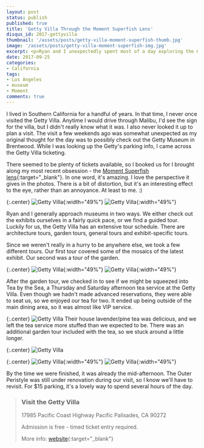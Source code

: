 ```yaml
---
layout: post
status: publish
published: true
title: 'Getty Villa Through the Moment Superfish Lens'
disqus_id: 2017-gettyvilla
thumbnail: '/assets/posts/getty-villa-moment-superfish-thumb.jpg'
image: '/assets/posts/getty-villa-moment-superfish-img.jpg'
excerpt: <p>Ryan and I unexpectedly spent most of a day exploring the Getty Villa on a recent weekend trip to LA. I took my Moment Superfish lens along for the ride.</p>
date: 2017-09-25
categories:
- California
tags:
- Los Angeles
- museum
- Moment
comments: true
---
```

I lived in Southern California for a handful of years. In that time, I never once visited the Getty Villa. Anytime I would drive through Malibu, I'd see the sign for the villa, but I didn't really know what it was. I also never looked it up to plan a visit. The visit a few weekends ago was somewhat unexpected as my original thought for the day was to possibly check out the Getty Museum in Brentwood. While I was looking up the Getty's parking info, I came across the Getty Villa ticketing. 

There seemed to be plenty of tickets available, so I booked us for I brought along my most recent obsession - the [Moment Superfish lens](https://www.shopmoment.com/shop/new-superfish-lens){:target="_blank"}. In one word, it's amazing. I love the perspective it gives in the photos. There is a bit of distortion, but it's an interesting effect to the eye, rather than an annoyance. At least to me. :)

{:.center}
![Getty Villa]({{site.url}}/assets/posts/getty-villa-moment-superfish-01.jpg "Getty Villa - Inner Peristyle"){:width="49%"} ![Getty Villa]({{site.url}}/assets/posts/getty-villa-moment-superfish-02.jpg "Getty Villa - Inner Peristyle"){:width="49%"}

Ryan and I generally approach museums in two ways. We either check out the exhibits ourselves in a fairly quick pace, or we find a guided tour. Luckily for us, the Getty Villa has an extensive tour schedule. There are architecture tours, garden tours, general tours and exhibit-specific tours. 

Since we weren't really in a hurry to be anywhere else, we took a few different tours. Our first tour covered some of the mosaics of the latest exhibit. Our second was a tour of the garden.

{:.center}
![Getty Villa]({{site.url}}/assets/posts/getty-villa-moment-superfish-03.jpg "Getty Villa - fountain in East Garden"){:width="49%"} ![Getty Villa]({{site.url}}/assets/posts/getty-villa-moment-superfish-04.jpg "Getty Villa - fountain in East Garden"){:width="49%"}

After the garden tour, we checked in to see if we might be squeezed into Tea by the Sea, a Thursday and Saturday afternoon tea service at the Getty Villa. Even though we hadn't made advanced reservations, they were able to seat us, so we enjoyed our tea for two. It ended up being outside of the main dining area, so it was almost like VIP service. 

{:.center}
![Getty Villa]({{site.url}}/assets/posts/getty-villa-moment-superfish-08.jpg "Getty Villa - Tea by the Sea")
Their house lavender/pine tea was delicious, and we left the tea service more stuffed than we expected to be. There was an additional garden tour included with the tea, so we stuck around a little longer.

{:.center}
![Getty Villa]({{site.url}}/assets/posts/getty-villa-moment-superfish-05.jpg "Getty Villa - floor tiles")

{:.center}
![Getty Villa]({{site.url}}/assets/posts/getty-villa-moment-superfish-06.jpg "Getty Villa - walkway ceiling"){:width="49%"} ![Getty Villa]({{site.url}}/assets/posts/getty-villa-moment-superfish-07.jpg "Getty Villa - walkway ceiling"){:width="49%"}

By the time we were finished, it was already the mid-afternoon. The Outer Peristyle was still under renovation during our visit, so I know we'll have to revisit. For $15 parking, it's a lovely way to spend several hours of the day. 

>### Visit the Getty Villa
>
>17985 Pacific Coast Highway
>Pacific Palisades, CA 90272
>
>Admission is free - timed ticket entry required.
>
>More info: [website](http://www.getty.edu/visit/villa/plan/){:target="_blank"}

